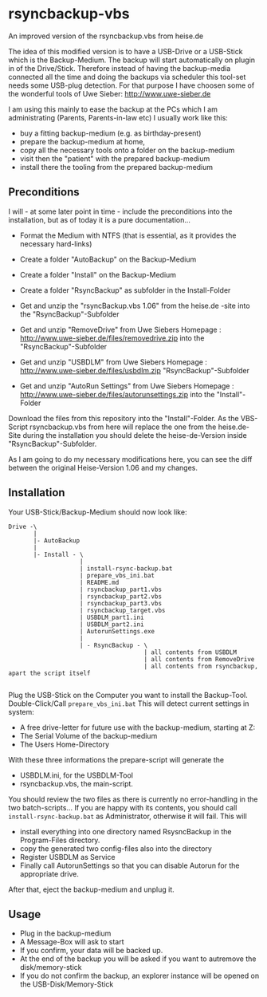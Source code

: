 # rsyncbackup-vbs
An improved version of the rsyncbackup.vbs from heise.de

The idea of this modified version is to have a USB-Drive or a USB-Stick which is the Backup-Medium.
The backup will start automatically on plugin in of the Drive/Stick.
Therefore instead of having the backup-media connected all the time and doing the backups via scheduler this tool-set needs some USB-plug 
detection. For that purpose I have choosen some of the wonderful tools of Uwe Sieber: http://www.uwe-sieber.de 

I am using this mainly to ease the backup at the PCs which I am administrating (Parents, Parents-in-law etc) I usually work like this:
- buy a fitting backup-medium (e.g. as birthday-present)
- prepare the backup-medium at home, 
- copy all the necessary tools onto a folder on the backup-medium 
- visit then the "patient" with the prepared backup-medium
- install there the tooling from the prepared backup-medium 

## Preconditions

I will - at some later point in time - include the preconditions into the installation, but as of today it is a pure documentation...

- Format the Medium with NTFS (that is essential, as it provides the necessary hard-links)
- Create a folder "AutoBackup" on the Backup-Medium
- Create a folder "Install" on the Backup-Medium
- Create a folder "RsyncBackup" as subfolder in the Install-Folder


- Get and unzip the "rsyncBackup.vbs 1.06" from the heise.de -site into the "RsyncBackup"-Subfolder
- Get and unzip "RemoveDrive" from Uwe Siebers Homepage : http://www.uwe-sieber.de/files/removedrive.zip into the "RsyncBackup"-Subfolder
- Get and unzip "USBDLM" from Uwe Siebers Homepage : http://www.uwe-sieber.de/files/usbdlm.zip "RsyncBackup"-Subfolder
- Get and unzip "AutoRun Settings" from Uwe Siebers Homepage : http://www.uwe-sieber.de/files/autorunsettings.zip into the "Install"-Folder

Download the files from this repository into the "Install"-Folder.
As the VBS-Script rsyncbackup.vbs from here will replace the one from the heise.de-Site during the installation you should delete the 
heise-de-Version inside "RsyncBackup"-Subfolder.

As I am going to do my necessary modifications here, you can see the diff between the original Heise-Version 1.06 and my changes.

## Installation

Your USB-Stick/Backup-Medium should now look like:
```
Drive -\  
       |   
       |- AutoBackup  
       |   
       |- Install - \  
                    |   
                    | install-rsync-backup.bat  
                    | prepare_vbs_ini.bat  
                    | README.md  
                    | rsyncbackup_part1.vbs  
                    | rsyncbackup_part2.vbs  
                    | rsyncbackup_part3.vbs  
                    | rsyncbackup_target.vbs  
                    | USBDLM_part1.ini  
                    | USBDLM_part2.ini  
                    | AutorunSettings.exe  
                    |  
                    | - RsyncBackup - \  
                                      | all contents from USBDLM  
                                      | all contents from RemoveDrive  
                                      | all contents from rsyncbackup, apart the script itself  
							  
```
Plug the USB-Stick on the Computer you want to install the Backup-Tool.
Double-Click/Call   ```prepare_vbs_ini.bat```
This will detect current settings in system:
- A free drive-letter for future use with the backup-medium, starting at Z:
- The Serial Volume of the backup-medium
- The Users Home-Directory

With these three informations the prepare-script will generate the   
- USBDLM.ini, for the USBDLM-Tool
- rsyncbackup.vbs, the main-script.

You should review the two files as there is currently no error-handling in the two batch-scripts...
If you are happy with its contents, you should call
 ```install-rsync-backup.bat```
as Administrator, otherwise it will fail.
This will 
- install everything into one directory named RsysncBackup in the Program-Files directory.
- copy the generated two config-files also into the directory
- Register USBDLM as Service
- Finally call AutorunSettings so that you can disable Autorun for the appropriate drive.

After that, eject the backup-medium and unplug it.

## Usage
- Plug in the backup-medium
- A Message-Box will ask to start
- If you confirm, your data will be backed up. 
- At the end of the backup you will be asked if you want to autremove the disk/memory-stick
- If you do not confirm the backup, an explorer instance will be opened on the USB-Disk/Memory-Stick  
